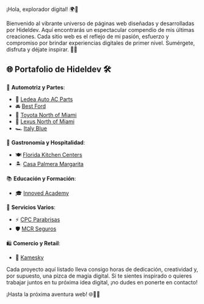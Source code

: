 ¡Hola, explorador digital! 🌍👋

Bienvenido al vibrante universo de páginas web diseñadas y desarrolladas por Hideldev. Aquí encontrarás un espectacular compendio de mis últimas creaciones. Cada sitio web es el reflejo de mi pasión, esfuerzo y compromiso por brindar experiencias digitales de primer nivel. Sumérgete, disfruta y déjate inspirar. 🚀🌟

## 🌐 **Portafolio de Hideldev** 🛠️

🚗 **Automotriz y Partes**:
- 💼 [Ledea Auto AC Parts](http://ledeaautoacparts.com/) 
- 🚘 [Best Ford](https://www.bestfordinc.com/)
- 🚖 [Toyota North of Miami](http://toyotaofnorthmiami.com/)
- 🚙 [Lexus North of Miami](https://www.lexusofnorthmiami.com/)
- 🏎️ [Italy Blue](https://www.italyblueautosales.com/)

🍴 **Gastronomía y Hospitalidad**:
- 🍽️ [Florida Kitchen Centers](http://floridakitchencenters.com/)
- 🏝️ [Casa Palmera Margarita](https://casapalmerave.com/)

📚 **Educación y Formación**:
- 🎓 [Innoved Academy](https://innovedacademy.com/)

🔧 **Servicios Varios**:
- ⚡ [CPC Parabrisas](https://parabrisascpcsm.com/)
- 🛡️ [MCR Seguros](https://www.segurosmcr.com/)

🛍️ **Comercio y Retail**:
- 🛒 [Kamesky](https://www.kamesky.net/)

Cada proyecto aquí listado lleva consigo horas de dedicación, creatividad y, por supuesto, una pizca de magia digital. Si te sientes inspirado o quieres trabajar juntos en tu próxima idea digital, ¡no dudes en ponerte en contacto! 

¡Hasta la próxima aventura web! 🌐🚀🎉
